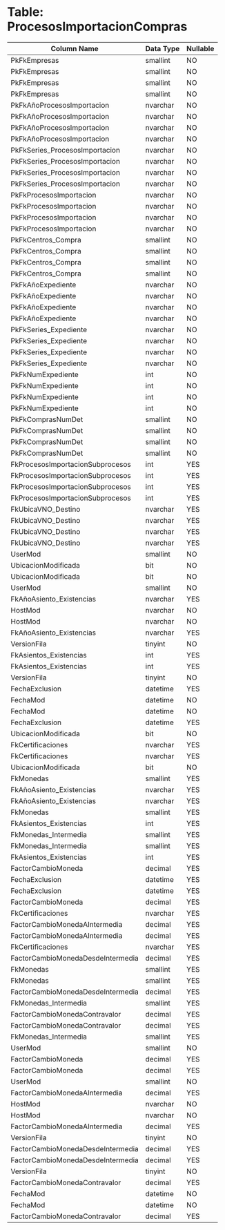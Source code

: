 # Table: ProcesosImportacionCompras

| Column Name | Data Type | Nullable |
|-------------|-----------|----------|
| PkFkEmpresas | smallint | NO |
| PkFkEmpresas | smallint | NO |
| PkFkEmpresas | smallint | NO |
| PkFkEmpresas | smallint | NO |
| PkFkAñoProcesosImportacion | nvarchar | NO |
| PkFkAñoProcesosImportacion | nvarchar | NO |
| PkFkAñoProcesosImportacion | nvarchar | NO |
| PkFkAñoProcesosImportacion | nvarchar | NO |
| PkFkSeries_ProcesosImportacion | nvarchar | NO |
| PkFkSeries_ProcesosImportacion | nvarchar | NO |
| PkFkSeries_ProcesosImportacion | nvarchar | NO |
| PkFkSeries_ProcesosImportacion | nvarchar | NO |
| PkFkProcesosImportacion | nvarchar | NO |
| PkFkProcesosImportacion | nvarchar | NO |
| PkFkProcesosImportacion | nvarchar | NO |
| PkFkProcesosImportacion | nvarchar | NO |
| PkFkCentros_Compra | smallint | NO |
| PkFkCentros_Compra | smallint | NO |
| PkFkCentros_Compra | smallint | NO |
| PkFkCentros_Compra | smallint | NO |
| PkFkAñoExpediente | nvarchar | NO |
| PkFkAñoExpediente | nvarchar | NO |
| PkFkAñoExpediente | nvarchar | NO |
| PkFkAñoExpediente | nvarchar | NO |
| PkFkSeries_Expediente | nvarchar | NO |
| PkFkSeries_Expediente | nvarchar | NO |
| PkFkSeries_Expediente | nvarchar | NO |
| PkFkSeries_Expediente | nvarchar | NO |
| PkFkNumExpediente | int | NO |
| PkFkNumExpediente | int | NO |
| PkFkNumExpediente | int | NO |
| PkFkNumExpediente | int | NO |
| PkFkComprasNumDet | smallint | NO |
| PkFkComprasNumDet | smallint | NO |
| PkFkComprasNumDet | smallint | NO |
| PkFkComprasNumDet | smallint | NO |
| FkProcesosImportacionSubprocesos | int | YES |
| FkProcesosImportacionSubprocesos | int | YES |
| FkProcesosImportacionSubprocesos | int | YES |
| FkProcesosImportacionSubprocesos | int | YES |
| FkUbicaVNO_Destino | nvarchar | YES |
| FkUbicaVNO_Destino | nvarchar | YES |
| FkUbicaVNO_Destino | nvarchar | YES |
| FkUbicaVNO_Destino | nvarchar | YES |
| UserMod | smallint | NO |
| UbicacionModificada | bit | NO |
| UbicacionModificada | bit | NO |
| UserMod | smallint | NO |
| FkAñoAsiento_Existencias | nvarchar | YES |
| HostMod | nvarchar | NO |
| HostMod | nvarchar | NO |
| FkAñoAsiento_Existencias | nvarchar | YES |
| VersionFila | tinyint | NO |
| FkAsientos_Existencias | int | YES |
| FkAsientos_Existencias | int | YES |
| VersionFila | tinyint | NO |
| FechaExclusion | datetime | YES |
| FechaMod | datetime | NO |
| FechaMod | datetime | NO |
| FechaExclusion | datetime | YES |
| UbicacionModificada | bit | NO |
| FkCertificaciones | nvarchar | YES |
| FkCertificaciones | nvarchar | YES |
| UbicacionModificada | bit | NO |
| FkMonedas | smallint | YES |
| FkAñoAsiento_Existencias | nvarchar | YES |
| FkAñoAsiento_Existencias | nvarchar | YES |
| FkMonedas | smallint | YES |
| FkAsientos_Existencias | int | YES |
| FkMonedas_Intermedia | smallint | YES |
| FkMonedas_Intermedia | smallint | YES |
| FkAsientos_Existencias | int | YES |
| FactorCambioMoneda | decimal | YES |
| FechaExclusion | datetime | YES |
| FechaExclusion | datetime | YES |
| FactorCambioMoneda | decimal | YES |
| FkCertificaciones | nvarchar | YES |
| FactorCambioMonedaAIntermedia | decimal | YES |
| FactorCambioMonedaAIntermedia | decimal | YES |
| FkCertificaciones | nvarchar | YES |
| FactorCambioMonedaDesdeIntermedia | decimal | YES |
| FkMonedas | smallint | YES |
| FkMonedas | smallint | YES |
| FactorCambioMonedaDesdeIntermedia | decimal | YES |
| FkMonedas_Intermedia | smallint | YES |
| FactorCambioMonedaContravalor | decimal | YES |
| FactorCambioMonedaContravalor | decimal | YES |
| FkMonedas_Intermedia | smallint | YES |
| UserMod | smallint | NO |
| FactorCambioMoneda | decimal | YES |
| FactorCambioMoneda | decimal | YES |
| UserMod | smallint | NO |
| FactorCambioMonedaAIntermedia | decimal | YES |
| HostMod | nvarchar | NO |
| HostMod | nvarchar | NO |
| FactorCambioMonedaAIntermedia | decimal | YES |
| VersionFila | tinyint | NO |
| FactorCambioMonedaDesdeIntermedia | decimal | YES |
| FactorCambioMonedaDesdeIntermedia | decimal | YES |
| VersionFila | tinyint | NO |
| FactorCambioMonedaContravalor | decimal | YES |
| FechaMod | datetime | NO |
| FechaMod | datetime | NO |
| FactorCambioMonedaContravalor | decimal | YES |
